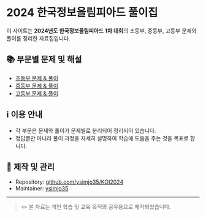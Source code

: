 # 2024 한국정보올림피아드 풀이집

이 사이트는 **2024년도 한국정보올림피아드 1차 대회**의 초등부, 중등부, 고등부 문제와 풀이를 정리한 자료집입니다.

## 📚 부문별 문제 및 해설

- [초등부 문제 & 풀이](./elementary/index.md)
- [중등부 문제 & 풀이](./middle/index.md)
- [고등부 문제 & 풀이](./high/index.md)

## ℹ️ 이용 안내

- 각 부문은 문제와 풀이가 문제별로 분리되어 정리되어 있습니다.
- 정답뿐만 아니라 풀이 과정을 자세히 설명하여 학습에 도움을 주는 것을 목표로 합니다.

## 📎 제작 및 관리

- Repository: [github.com/ysimjo35/KOI2024](https://github.com/ysimjo35/KOI2024)
- Maintainer: [ysimjo35](https://github.com/ysimjo35)

---

> ✏️ 본 자료는 개인 학습 및 교육 목적의 공유용으로 제작되었습니다.
